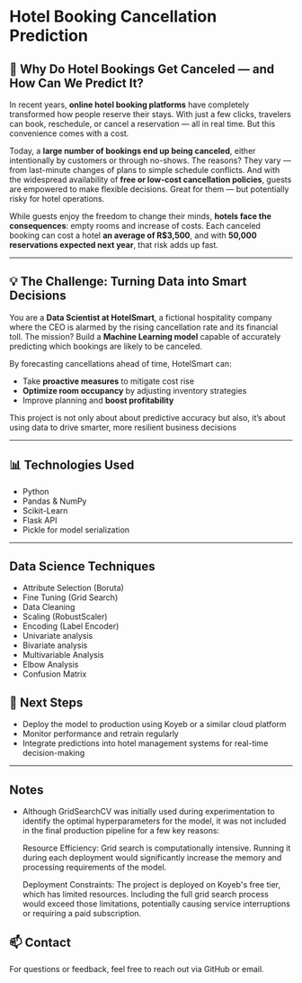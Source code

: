 # Hotel Booking Cancellation Prediction

## 🏨 Why Do Hotel Bookings Get Canceled — and How Can We Predict It?

In recent years, **online hotel booking platforms** have completely transformed how people reserve their stays. With just a few clicks, travelers can book, reschedule, or cancel a reservation — all in real time. But this convenience comes with a cost.

Today, a **large number of bookings end up being canceled**, either intentionally by customers or through no-shows. The reasons? They vary — from last-minute changes of plans to simple schedule conflicts. And with the widespread availability of **free or low-cost cancellation policies**, guests are empowered to make flexible decisions. Great for them — but potentially risky for hotel operations.

While guests enjoy the freedom to change their minds, **hotels face the consequences**: empty rooms and increase of costs. Each canceled booking can cost a hotel **an average of R$3,500**, and with **50,000 reservations expected next year**, that risk adds up fast.

---

## 💡 The Challenge: Turning Data into Smart Decisions

You are a **Data Scientist at HotelSmart**, a fictional hospitality company where the CEO is alarmed by the rising cancellation rate and its financial toll. The mission? Build a **Machine Learning model** capable of accurately predicting which bookings are likely to be canceled.

By forecasting cancellations ahead of time, HotelSmart can:

- Take **proactive measures** to mitigate cost rise  
- **Optimize room occupancy** by adjusting inventory strategies  
- Improve planning and **boost profitability**

This project is not only about about predictive accuracy but also, it’s about using data to drive smarter, more resilient business decisions

---

## 📊 Technologies Used

- Python
- Pandas & NumPy
- Scikit-Learn
- Flask API
- Pickle for model serialization

---

## Data Science Techniques
- Attribute Selection (Boruta)
- Fine Tuning (Grid Search)
- Data Cleaning
- Scaling (RobustScaler)
- Encoding (Label Encoder)
- Univariate analysis
- Bivariate analysis
- Multivariable Analysis
- Elbow Analysis
- Confusion Matrix

## 🚀 Next Steps

- Deploy the model to production using Koyeb or a similar cloud platform
- Monitor performance and retrain regularly
- Integrate predictions into hotel management systems for real-time decision-making

---
## Notes
- Although GridSearchCV was initially used during experimentation to identify the optimal hyperparameters for the model, it was not included in the final production pipeline for a few key reasons:

    Resource Efficiency: Grid search is computationally intensive. Running it during each deployment would significantly increase the memory and processing requirements of the model.

    Deployment Constraints: The project is deployed on Koyeb's free tier, which has limited resources. Including the full grid search process would exceed those limitations, potentially causing service interruptions or requiring a paid subscription.

## 📫 Contact

For questions or feedback, feel free to reach out via GitHub or email.